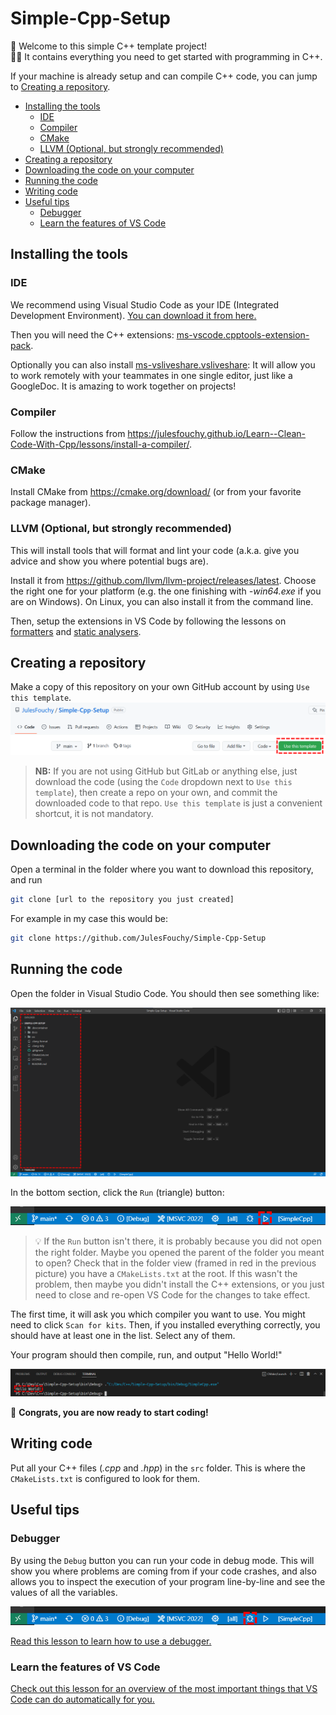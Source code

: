 # Simple-Cpp-Setup

🎉 Welcome to this simple C++ template project!<br/>
👩‍💻 It contains everything you need to get started with programming in C++.

If your machine is already setup and can compile C++ code, you can jump to [Creating a repository](#creating-a-repository).

- [Installing the tools](#installing-the-tools)
    + [IDE](#ide)
    + [Compiler](#compiler)
    + [CMake](#cmake)
    + [LLVM (Optional, but strongly recommended)](#llvm--optional--but-strongly-recommended-)
- [Creating a repository](#creating-a-repository)
- [Downloading the code on your computer](#downloading-the-code-on-your-computer)
- [Running the code](#running-the-code)
- [Writing code](#writing-code)
- [Useful tips](#useful-tips)
    + [Debugger](#debugger)
    + [Learn the features of VS Code](#learn-the-features-of-vs-code)


## Installing the tools

### IDE

We recommend using Visual Studio Code as your IDE (Integrated Development Environment). [You can download it from here.](https://code.visualstudio.com/)

Then you will need the C++ extensions: [ms-vscode.cpptools-extension-pack](https://marketplace.visualstudio.com/items?itemName=ms-vscode.cpptools-extension-pack).

Optionally you can also install [ms-vsliveshare.vsliveshare](https://marketplace.visualstudio.com/items?itemName=ms-vsliveshare.vsliveshare): It will allow you to work remotely with your teammates in one single editor, just like a GoogleDoc. It is amazing to work together on projects!

### Compiler

Follow the instructions from https://julesfouchy.github.io/Learn--Clean-Code-With-Cpp/lessons/install-a-compiler/.

### CMake

Install CMake from https://cmake.org/download/ (or from your favorite package manager).

### LLVM (Optional, but strongly recommended)

This will install tools that will format and lint your code (a.k.a. give you advice and show you where potential bugs are).

Install it from https://github.com/llvm/llvm-project/releases/latest. Choose the right one for your platform (e.g. the one finishing with *-win64.exe* if you are on Windows). On Linux, you can also install it from the command line.

Then, setup the extensions in VS Code by following the lessons on [formatters](https://julesfouchy.github.io/Learn--Clean-Code-With-Cpp/lessons/formatting-tool/) and [static analysers](https://julesfouchy.github.io/Learn--Clean-Code-With-Cpp/lessons/static-analysers/).


## Creating a repository

Make a copy of this repository on your own GitHub account by using `Use this template`.
![](./docs/use-this-template.png)

> **NB:** If you are not using GitHub but GitLab or anything else, just download the code (using the `Code` dropdown next to `Use this template`), then create a repo on your own, and commit the downloaded code to that repo. `Use this template` is just a convenient shortcut, it is not mandatory.

## Downloading the code on your computer

Open a terminal in the folder where you want to download this repository, and run
```bash
git clone [url to the repository you just created]
```

For example in my case this would be:
```bash
git clone https://github.com/JulesFouchy/Simple-Cpp-Setup
```

## Running the code

Open the folder in Visual Studio Code. You should then see something like:

![](./docs/open-project.png)

In the bottom section, click the `Run` (triangle) button:

![](./docs/run.png)

> 💡 If the `Run` button isn't there, it is probably because you did not open the right folder. Maybe you opened the parent of the folder you meant to open? Check that in the folder view (framed in red in the previous picture) you have a `CMakeLists.txt` at the root.
If this wasn't the problem, then maybe you didn't install the C++ extensions, or you just need to close and re-open VS Code for the changes to take effect.

The first time, it will ask you which compiler you want to use. You might need to click `Scan for kits`. Then, if you installed everything correctly, you should have at least one in the list. Select any of them.

Your program should then compile, run, and output "Hello World!"

![](./docs/hello-world.png)

🎉 **Congrats, you are now ready to start coding!**

## Writing code

Put all your C++ files (*.cpp* and *.hpp*) in the `src` folder. This is where the `CMakeLists.txt` is configured to look for them.

## Useful tips

### Debugger

By using the `Debug` button you can run your code in debug mode. This will show you where problems are coming from if your code crashes, and also allows you to inspect the execution of your program line-by-line and see the values of all the variables.

![](./docs/debug.png)

[Read this lesson to learn how to use a debugger.](https://julesfouchy.github.io/Learn--Clean-Code-With-Cpp/lessons/debugger)

### Learn the features of VS Code

[Check out this lesson for an overview of the most important things that VS Code can do automatically for you.](https://julesfouchy.github.io/Learn--Clean-Code-With-Cpp/lessons/ide/#quick-actions)